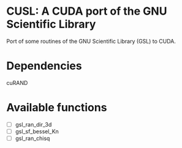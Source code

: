 CUSL: A CUDA port of the GNU Scientific Library
=================================================

Port of some routines of the GNU Scientific Library (GSL) to CUDA.

# Dependencies

cuRAND

# Available functions

- [ ] gsl_ran_dir_3d
- [ ] gsl_sf_bessel_Kn
- [ ] gsl_ran_chisq